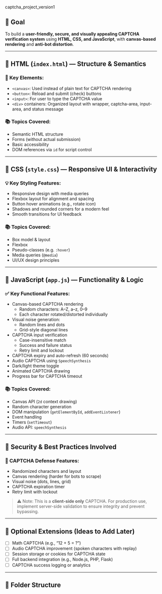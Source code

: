  captcha_project_version1



## 🔐 Goal
To build a **user-friendly, secure, and visually appealing CAPTCHA verification system** using **HTML, CSS, and JavaScript**, with **canvas-based rendering** and **anti-bot distortion**.

---

## 🧱 HTML (`index.html`) — Structure & Semantics

### 📌 Key Elements:
- `<canvas>`: Used instead of plain text for CAPTCHA rendering
- `<button>`: Reload and submit (check) buttons
- `<input>`: For user to type the CAPTCHA value
- `<div>` containers: Organized layout with wrapper, captcha-area, input-area, and status message

### 📚 Topics Covered:
- Semantic HTML structure
- Forms (without actual submission)
- Basic accessibility
- DOM references via `id` for script control

---

## 🎨 CSS (`style.css`) — Responsive UI & Interactivity

### 💡 Key Styling Features:
- Responsive design with media queries
- Flexbox layout for alignment and spacing
- Button hover animations (e.g., rotate icon)
- Shadows and rounded corners for a modern feel
- Smooth transitions for UI feedback

### 📚 Topics Covered:
- Box model & layout
- Flexbox
- Pseudo-classes (e.g. `:hover`)
- Media queries (`@media`)
- UI/UX design principles

---

## 🧠 JavaScript (`app.js`) — Functionality & Logic

### ✅ Key Functional Features:
- Canvas-based CAPTCHA rendering
  - Random characters: A–Z, a–z, 0–9
  - Each character rotated/distorted individually
- Visual noise generation:
  - Random lines and dots
  - Grid-style diagonal lines
- CAPTCHA input verification
  - Case-insensitive match
  - Success and failure status
  - Retry limit and lockout
- CAPTCHA expiry and auto-refresh (60 seconds)
- Audio CAPTCHA using `SpeechSynthesis`
- Dark/light theme toggle
- Animated CAPTCHA drawing
- Progress bar for CAPTCHA timeout

### 📚 Topics Covered:
- Canvas API (`2d` context drawing)
- Random character generation
- DOM manipulation (`getElementById`, `addEventListener`)
- Event handling
- Timers (`setTimeout`)
- Audio API: `speechSynthesis`

---

## 🔎 Security & Best Practices Involved

### 🔐 CAPTCHA Defense Features:
- Randomized characters and layout
- Canvas rendering (harder for bots to scrape)
- Visual noise (dots, lines, grid)
- CAPTCHA expiration timer
- Retry limit with lockout

> ⚠️ Note: This is a **client-side only** CAPTCHA. For production use, implement server-side validation to ensure integrity and prevent bypassing.

---

## 🧩 Optional Extensions (Ideas to Add Later)
- [ ] Math CAPTCHA (e.g., “12 + 5 = ?”)
- [ ] Audio CAPTCHA improvement (spoken characters with replay)
- [ ] Session storage or cookies for CAPTCHA state
- [ ] Full backend integration (e.g., Node.js, PHP, Flask)
- [ ] CAPTCHA success logging or analytics

---

## 📁 Folder Structure


